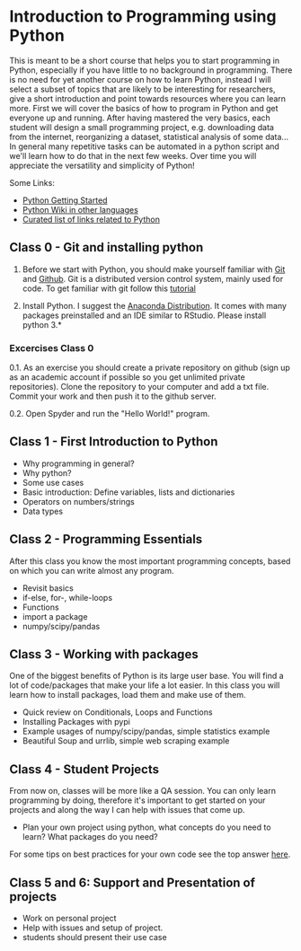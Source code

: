 # Introduction to Programming using Python
This is meant to be a short course that helps you to start programming in Python, especially if you have little to no background in programming. There is no need for yet another course on how to learn Python, instead I will select a subset of topics that are likely to be interesting for researchers, give a short introduction and point towards resources where you can learn more. First we will cover the basics of how to program in Python and get everyone up and running. After having mastered the very basics, each student will design a small programming project, e.g. downloading data from the internet, reorganizing a dataset, statistical analysis of some data... In general many repetitive tasks can be automated in a python script and we'll learn how to do that in the next few weeks. Over time you will appreciate the versatility and simplicity of Python!

Some Links:
* [Python Getting Started](https://www.python.org/about/gettingstarted/)
* [Python Wiki in other languages](https://wiki.python.org/moin/Languages)
* [Curated list of links related to Python](https://github.com/vinta/awesome-python)


## Class 0 - Git and installing python
1. Before we start with Python, you should make yourself familiar with [Git](https://git-scm.com/) and [Github](https://github.com/). Git is a distributed version control system, mainly used for code.  To get familiar with git follow this [tutorial](https://try.github.io)

2. Install Python. I suggest the [Anaconda Distribution](https://www.anaconda.com/download). It comes with many packages preinstalled and an IDE similar to RStudio. Please install python 3.*

### Excercises Class 0
0.1. As an exercise you should create a private repository on github (sign up as an academic account if possible so you get unlimited private repositories).  Clone the repository to your computer and add a txt file. Commit your work and then push it to the github server.

0.2. Open Spyder and run the "Hello World!" program.

## Class 1 - First Introduction to Python

* Why programming in general?
* Why python?
* Some use cases
* Basic introduction: Define variables, lists and dictionaries
* Operators on numbers/strings
* Data types

## Class 2 - Programming Essentials
After this class you know the most important programming concepts, based on which you can write almost any program.

* Revisit basics
* if-else, for-, while-loops
* Functions
* import a package
* numpy/scipy/pandas


## Class 3 - Working with packages
One of the biggest benefits of Python is its large user base. You will find a lot of code/packages that make your life a lot easier. In this class you will learn how to install packages, load them and make use of them.

* Quick review on Conditionals, Loops and Functions
* Installing Packages with pypi
* Example usages of numpy/scipy/pandas, simple statistics example
* Beautiful Soup and urrlib, simple web scraping example

## Class 4 - Student Projects
From now on, classes will be more like a QA session. You can only learn programming by doing, therefore it's important to get started on your projects and along the way I can help with issues that come up. 

* Plan your own project using python, what concepts do you need to learn? What packages do you need?

For some tips on best practices for your own code see the top answer [here](https://stackoverflow.com/questions/356161/python-coding-standards-best-practices).

## Class 5 and 6: Support and Presentation of projects
* Work on personal project
* Help with issues and setup of project.
* students should present their use case
